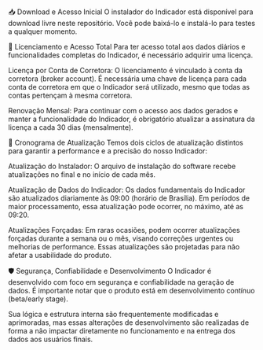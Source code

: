 📥 Download e Acesso Inicial
O instalador do Indicador está disponível para download livre neste repositório. Você pode baixá-lo e instalá-lo para testes a qualquer momento.

🔑 Licenciamento e Acesso Total
Para ter acesso total aos dados diários e funcionalidades completas do Indicador, é necessário adquirir uma licença.

Licença por Conta de Corretora: O licenciamento é vinculado à conta da corretora (broker account). É necessária uma chave de licença para cada conta de corretora em que o Indicador será utilizado, mesmo que todas as contas pertençam à mesma corretora.

Renovação Mensal: Para continuar com o acesso aos dados gerados e manter a funcionalidade do Indicador, é obrigatório atualizar a assinatura da licença a cada 30 dias (mensalmente).

🔄 Cronograma de Atualização
Temos dois ciclos de atualização distintos para garantir a performance e a precisão do nosso Indicador:

Atualização do Instalador: O arquivo de instalação do software recebe atualizações no final e no início de cada mês.

Atualização de Dados do Indicador: Os dados fundamentais do Indicador são atualizados diariamente às 09:00 (horário de Brasília). Em períodos de maior processamento, essa atualização pode ocorrer, no máximo, até as 09:20.

Atualizações Forçadas: Em raras ocasiões, podem ocorrer atualizações forçadas durante a semana ou o mês, visando correções urgentes ou melhorias de performance. Essas atualizações são projetadas para não afetar a usabilidade do produto.

🛡️ Segurança, Confiabilidade e Desenvolvimento
O Indicador é desenvolvido com foco em segurança e confiabilidade na geração de dados. É importante notar que o produto está em desenvolvimento contínuo (beta/early stage).

Sua lógica e estrutura interna são frequentemente modificadas e aprimoradas, mas essas alterações de desenvolvimento são realizadas de forma a não impactar diretamente no funcionamento e na entrega dos dados aos usuários finais.
